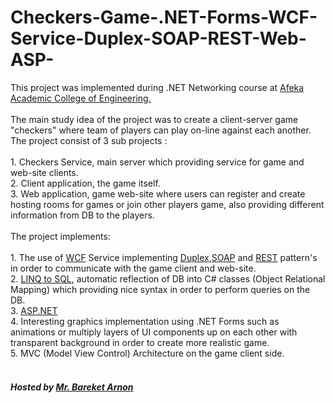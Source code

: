 # Checkers-Game-.NET-Forms-WCF-Service-Duplex-SOAP-REST-Web-ASP-


<div>
  This project was implemented during .NET Networking course at <a href="https://english.afeka.ac.il/">Afeka Academic College of Engineering.</a>
  <br>
  <br>
  The main study idea of the project was to create a client-server game "checkers" where team of players can play on-line against each another.
  <br>
  The project consist of 3 sub projects :
  <br><br>
  1. Checkers Service, main server which providing service for game and web-site clients.
  <br>
  2. Client application, the game itself.
  <br>
  3. Web application, game web-site where users can register and create hosting rooms for games or join other players game, also providing different information from DB to the players.
  <br><br>
  The project implements:
  <br><br>
  1. The use of <a href="https://docs.microsoft.com/en-us/dotnet/framework/wcf/whats-wcf">
  WCF</a> Service implementing <a href="https://docs.microsoft.com/en-us/dotnet/framework/wcf/feature-details/duplex-services">Duplex</a>,<a href="https://en.wikipedia.org/wiki/SOAP">SOAP</a> and <a href="https://en.wikipedia.org/wiki/Representational_state_transfer">REST</a> pattern's in order to communicate with the game client and web-site.
  <br>
  2. <a href="https://docs.microsoft.com/en-us/dotnet/framework/data/adonet/sql/linq/">LINQ to SQL</a>, automatic reflection of DB into C# classes (Object Relational Mapping) which providing nice syntax in order to perform queries on the DB.
  <br>
  3. <a href="https://dotnet.microsoft.com/apps/aspnet">ASP.NET</a>
  <br>
  4. Interesting graphics implementation using .NET Forms such as animations or multiply layers of UI components up on each other with transparent background in order to create more realistic game.
  <br>
  5. MVC (Model View Control) Architecture on the game client side.
  <br><br>
  <h5>Hosted by <a href="https://yedionpub.afeka.ac.il/yedion/fireflyweb.aspx?prgname=Show_Teacher_Card&arguments=-N553,-AE,-N9998">Mr. Bareket Arnon</a></h5>
  <br />
</div>
